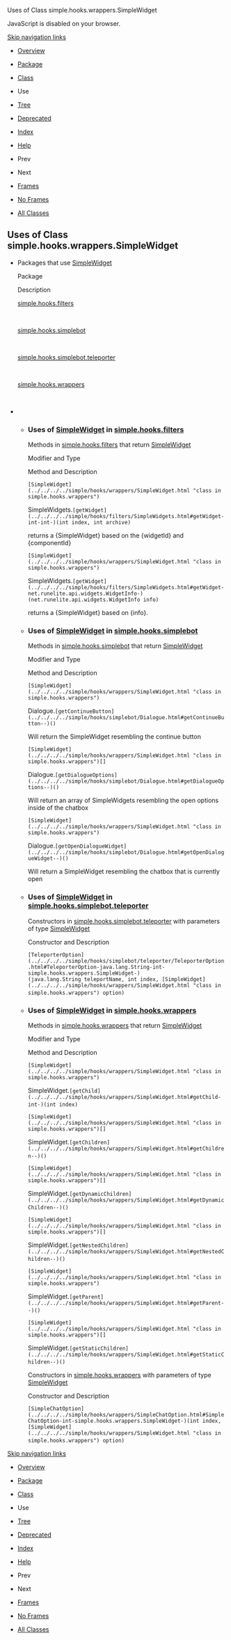 Uses of Class simple.hooks.wrappers.SimpleWidget   <!-- try { if (location.href.indexOf('is-external=true') == -1) { parent.document.title="Uses of Class simple.hooks.wrappers.SimpleWidget"; } } catch(err) { } //-->

JavaScript is disabled on your browser.

[Skip navigation links](#skip.navbar.top "Skip navigation links")

*   [Overview](../../../../overview-summary.html)
*   [Package](../package-summary.html)
*   [Class](../../../../simple/hooks/wrappers/SimpleWidget.html "class in simple.hooks.wrappers")
*   Use
*   [Tree](../package-tree.html)
*   [Deprecated](../../../../deprecated-list.html)
*   [Index](../../../../index-files/index-1.html)
*   [Help](../../../../help-doc.html)

*   Prev
*   Next

*   [Frames](../../../../index.html?simple/hooks/wrappers/class-use/SimpleWidget.html)
*   [No Frames](SimpleWidget.html)

*   [All Classes](../../../../allclasses-noframe.html)

<!-- allClassesLink = document.getElementById("allclasses\_navbar\_top"); if(window==top) { allClassesLink.style.display = "block"; } else { allClassesLink.style.display = "none"; } //-->

Uses of Class  
simple.hooks.wrappers.SimpleWidget
--------------------------------------------------

*   Packages that use [SimpleWidget](../../../../simple/hooks/wrappers/SimpleWidget.html "class in simple.hooks.wrappers") 
    
    Package
    
    Description
    
    [simple.hooks.filters](#simple.hooks.filters)
    
     
    
    [simple.hooks.simplebot](#simple.hooks.simplebot)
    
     
    
    [simple.hooks.simplebot.teleporter](#simple.hooks.simplebot.teleporter)
    
     
    
    [simple.hooks.wrappers](#simple.hooks.wrappers)
    
     
    
*   *   ### Uses of [SimpleWidget](../../../../simple/hooks/wrappers/SimpleWidget.html "class in simple.hooks.wrappers") in [simple.hooks.filters](../../../../simple/hooks/filters/package-summary.html)
        
        Methods in [simple.hooks.filters](../../../../simple/hooks/filters/package-summary.html) that return [SimpleWidget](../../../../simple/hooks/wrappers/SimpleWidget.html "class in simple.hooks.wrappers") 
        
        Modifier and Type
        
        Method and Description
        
        `[SimpleWidget](../../../../simple/hooks/wrappers/SimpleWidget.html "class in simple.hooks.wrappers")`
        
        SimpleWidgets.`[getWidget](../../../../simple/hooks/filters/SimpleWidgets.html#getWidget-int-int-)(int index, int archive)`
        
        returns a {SimpleWidget} based on the {widgetId} and {componentId}
        
        `[SimpleWidget](../../../../simple/hooks/wrappers/SimpleWidget.html "class in simple.hooks.wrappers")`
        
        SimpleWidgets.`[getWidget](../../../../simple/hooks/filters/SimpleWidgets.html#getWidget-net.runelite.api.widgets.WidgetInfo-)(net.runelite.api.widgets.WidgetInfo info)`
        
        returns a {SimpleWidget} based on {info}.
        
    *   ### Uses of [SimpleWidget](../../../../simple/hooks/wrappers/SimpleWidget.html "class in simple.hooks.wrappers") in [simple.hooks.simplebot](../../../../simple/hooks/simplebot/package-summary.html)
        
        Methods in [simple.hooks.simplebot](../../../../simple/hooks/simplebot/package-summary.html) that return [SimpleWidget](../../../../simple/hooks/wrappers/SimpleWidget.html "class in simple.hooks.wrappers") 
        
        Modifier and Type
        
        Method and Description
        
        `[SimpleWidget](../../../../simple/hooks/wrappers/SimpleWidget.html "class in simple.hooks.wrappers")`
        
        Dialogue.`[getContinueButton](../../../../simple/hooks/simplebot/Dialogue.html#getContinueButton--)()`
        
        Will return the SimpleWidget resembling the continue button
        
        `[SimpleWidget](../../../../simple/hooks/wrappers/SimpleWidget.html "class in simple.hooks.wrappers")[]`
        
        Dialogue.`[getDialogueOptions](../../../../simple/hooks/simplebot/Dialogue.html#getDialogueOptions--)()`
        
        Will return an array of SimpleWidgets resembling the open options inside of the chatbox
        
        `[SimpleWidget](../../../../simple/hooks/wrappers/SimpleWidget.html "class in simple.hooks.wrappers")`
        
        Dialogue.`[getOpenDialogueWidget](../../../../simple/hooks/simplebot/Dialogue.html#getOpenDialogueWidget--)()`
        
        Will return a SimpleWidget resembling the chatbox that is currently open
        
    *   ### Uses of [SimpleWidget](../../../../simple/hooks/wrappers/SimpleWidget.html "class in simple.hooks.wrappers") in [simple.hooks.simplebot.teleporter](../../../../simple/hooks/simplebot/teleporter/package-summary.html)
        
        Constructors in [simple.hooks.simplebot.teleporter](../../../../simple/hooks/simplebot/teleporter/package-summary.html) with parameters of type [SimpleWidget](../../../../simple/hooks/wrappers/SimpleWidget.html "class in simple.hooks.wrappers") 
        
        Constructor and Description
        
        `[TeleporterOption](../../../../simple/hooks/simplebot/teleporter/TeleporterOption.html#TeleporterOption-java.lang.String-int-simple.hooks.wrappers.SimpleWidget-)(java.lang.String teleportName, int index, [SimpleWidget](../../../../simple/hooks/wrappers/SimpleWidget.html "class in simple.hooks.wrappers") option)` 
        
    *   ### Uses of [SimpleWidget](../../../../simple/hooks/wrappers/SimpleWidget.html "class in simple.hooks.wrappers") in [simple.hooks.wrappers](../../../../simple/hooks/wrappers/package-summary.html)
        
        Methods in [simple.hooks.wrappers](../../../../simple/hooks/wrappers/package-summary.html) that return [SimpleWidget](../../../../simple/hooks/wrappers/SimpleWidget.html "class in simple.hooks.wrappers") 
        
        Modifier and Type
        
        Method and Description
        
        `[SimpleWidget](../../../../simple/hooks/wrappers/SimpleWidget.html "class in simple.hooks.wrappers")`
        
        SimpleWidget.`[getChild](../../../../simple/hooks/wrappers/SimpleWidget.html#getChild-int-)(int index)` 
        
        `[SimpleWidget](../../../../simple/hooks/wrappers/SimpleWidget.html "class in simple.hooks.wrappers")[]`
        
        SimpleWidget.`[getChildren](../../../../simple/hooks/wrappers/SimpleWidget.html#getChildren--)()` 
        
        `[SimpleWidget](../../../../simple/hooks/wrappers/SimpleWidget.html "class in simple.hooks.wrappers")[]`
        
        SimpleWidget.`[getDynamicChildren](../../../../simple/hooks/wrappers/SimpleWidget.html#getDynamicChildren--)()` 
        
        `[SimpleWidget](../../../../simple/hooks/wrappers/SimpleWidget.html "class in simple.hooks.wrappers")[]`
        
        SimpleWidget.`[getNestedChildren](../../../../simple/hooks/wrappers/SimpleWidget.html#getNestedChildren--)()` 
        
        `[SimpleWidget](../../../../simple/hooks/wrappers/SimpleWidget.html "class in simple.hooks.wrappers")`
        
        SimpleWidget.`[getParent](../../../../simple/hooks/wrappers/SimpleWidget.html#getParent--)()` 
        
        `[SimpleWidget](../../../../simple/hooks/wrappers/SimpleWidget.html "class in simple.hooks.wrappers")[]`
        
        SimpleWidget.`[getStaticChildren](../../../../simple/hooks/wrappers/SimpleWidget.html#getStaticChildren--)()` 
        
        Constructors in [simple.hooks.wrappers](../../../../simple/hooks/wrappers/package-summary.html) with parameters of type [SimpleWidget](../../../../simple/hooks/wrappers/SimpleWidget.html "class in simple.hooks.wrappers") 
        
        Constructor and Description
        
        `[SimpleChatOption](../../../../simple/hooks/wrappers/SimpleChatOption.html#SimpleChatOption-int-simple.hooks.wrappers.SimpleWidget-)(int index, [SimpleWidget](../../../../simple/hooks/wrappers/SimpleWidget.html "class in simple.hooks.wrappers") option)` 
        

[Skip navigation links](#skip.navbar.bottom "Skip navigation links")

*   [Overview](../../../../overview-summary.html)
*   [Package](../package-summary.html)
*   [Class](../../../../simple/hooks/wrappers/SimpleWidget.html "class in simple.hooks.wrappers")
*   Use
*   [Tree](../package-tree.html)
*   [Deprecated](../../../../deprecated-list.html)
*   [Index](../../../../index-files/index-1.html)
*   [Help](../../../../help-doc.html)

*   Prev
*   Next

*   [Frames](../../../../index.html?simple/hooks/wrappers/class-use/SimpleWidget.html)
*   [No Frames](SimpleWidget.html)

*   [All Classes](../../../../allclasses-noframe.html)

<!-- allClassesLink = document.getElementById("allclasses\_navbar\_bottom"); if(window==top) { allClassesLink.style.display = "block"; } else { allClassesLink.style.display = "none"; } //-->